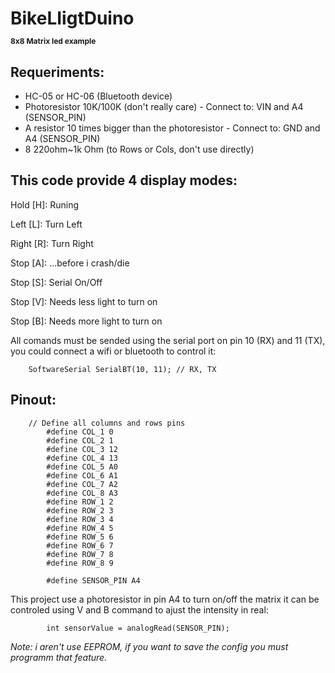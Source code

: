 # BikeLIigtDuino  <p style="font-size:12px"> 8x8 Matrix led example</p>

## Requeriments:
 * HC-05 or HC-06 (Bluetooth device)
 * Photoresistor 10K/100K  (don't really care) - Connect to: VIN and A4 (SENSOR_PIN)
 * A resistor 10 times bigger than the photoresistor - Connect to: GND and A4 (SENSOR_PIN)
 * 8 220ohm~1k Ohm (to Rows or Cols, don't use directly)


## This code provide 4 display modes:

Hold [H]: Runing 

Left [L]: Turn Left

Right [R]: Turn Right

Stop [A]: ...before i crash/die

Stop [S]: Serial On/Off

Stop [V]: Needs less light to turn on

Stop [B]: Needs more light to turn on

All comands must be sended using the serial port on pin 10 (RX) and 11 (TX), you could connect a wifi or bluetooth to control it:

        SoftwareSerial SerialBT(10, 11); // RX, TX

## Pinout: 

        // Define all columns and rows pins
            #define COL_1 0
            #define COL_2 1
            #define COL_3 12
            #define COL_4 13
            #define COL_5 A0
            #define COL_6 A1
            #define COL_7 A2
            #define COL_8 A3
            #define ROW_1 2
            #define ROW_2 3
            #define ROW_3 4
            #define ROW_4 5
            #define ROW_5 6
            #define ROW_6 7
            #define ROW_7 8
            #define ROW_8 9

            #define SENSOR_PIN A4

This project use a photoresistor in pin A4 to turn on/off the matrix it can be controled using V and B command to ajust the intensity in real:


            int sensorValue = analogRead(SENSOR_PIN);


*Note: i aren't use EEPROM, if you want to save the config you must programm that feature.*